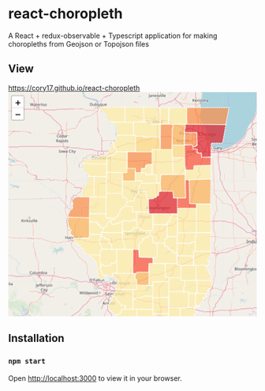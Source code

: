 # react-choropleth

A React + redux-observable + Typescript application for making choropleths from Geojson or Topojson files

## View

https://cory17.github.io/react-choropleth
![](https://github.com/cory17/react-choropleth/blob/master/images/choropleth-example.png)



## Installation

### `npm start`

Open [http://localhost:3000](http://localhost:3000) to view it in your browser.
